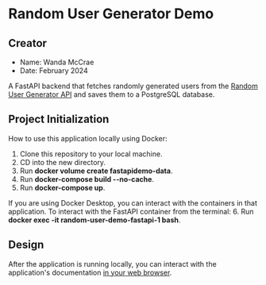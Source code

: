# Random User Generator Demo

## Creator
- Name: Wanda McCrae
- Date: February 2024

A FastAPI backend that fetches randomly generated users from the [Random User Generator API](https://randomuser.me/) and saves them to a PostgreSQL database.

## Project Initialization

How to use this application locally using Docker:

1. Clone this repository to your local machine.
2. CD into the new directory.
3. Run **docker volume create fastapidemo-data**.
4. Run **docker-compose build --no-cache**.
5. Run **docker-compose up**.

If you are using Docker Desktop, you can interact with the containers in that application. To interact with the FastAPI container from the terminal:
6. Run **docker exec -it random-user-demo-fastapi-1 bash**.

## Design
After the application is running locally, you can interact with the application's documentation [in your web browser](http://localhost:8000/docs).
